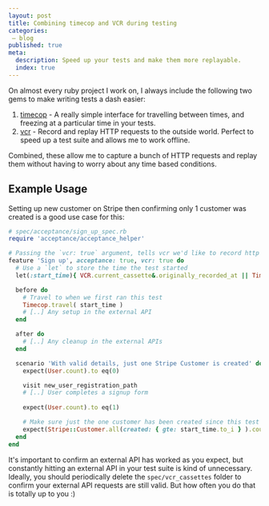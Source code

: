 ```yaml
---
layout: post
title: Combining timecop and VCR during testing
categories:
 – blog
published: true
meta:
  description: Speed up your tests and make them more replayable.
  index: true
---
```


On almost every ruby project I work on, I always include the following two gems to make writing tests a dash easier:

1. [timecop](https://github.com/travisjeffery/timecop) - A really simple interface for travelling between times, and freezing at a particular time in your tests.
2. [vcr](https://github.com/vcr/vcr) - Record and replay HTTP requests to the outside world. Perfect to speed up a test suite and allows me to work offline.

Combined, these allow me to capture a bunch of HTTP requests and replay them without having to worry about any time based conditions.

## Example Usage

Setting up new customer on Stripe then confirming only 1 customer was created is a good use case for this: 


```ruby
# spec/acceptance/sign_up_spec.rb
require 'acceptance/acceptance_helper'

# Passing the `vcr: true` argument, tells vcr we'd like to record http requests in this feature.
feature 'Sign up', acceptance: true, vcr: true do
  # Use a `let` to store the time the test started
  let(:start_time){ VCR.current_cassette&.originally_recorded_at || Time.current }

  before do
    # Travel to when we first ran this test
    Timecop.travel( start_time )
    # [..] Any setup in the external API
  end

  after do
    # [..] Any cleanup in the external APIs
  end

  scenario 'With valid details, just one Stripe Customer is created' do
    expect(User.count).to eq(0)

    visit new_user_registration_path
    # [..] User completes a signup form
    
    expect(User.count).to eq(1)

    # Make sure just the one customer has been created since this test started
    expect(Stripe::Customer.all(created: { gte: start_time.to_i } ).count).to eq(1)
  end
end
```

It's important to confirm an external API has worked as you expect, but constantly hitting an external API in your test suite is kind of unnecessary. Ideally, you should periodically delete the `spec/vcr_cassettes` folder to confirm your external API requests are still valid. But how often you do that is totally up to you :)
